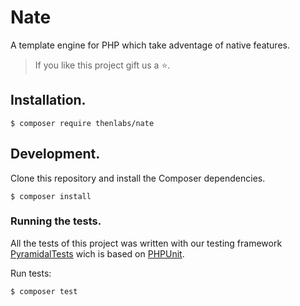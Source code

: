 # Nate

A template engine for PHP which take adventage of native features.

>If you like this project gift us a ⭐.

## Installation.

    $ composer require thenlabs/nate

## Development.

Clone this repository and install the Composer dependencies.

    $ composer install

### Running the tests.

All the tests of this project was written with our testing framework [PyramidalTests][pyramidal-tests] wich is based on [PHPUnit][phpunit].

Run tests:

    $ composer test

[phpunit]: https://phpunit.de
[pyramidal-tests]: https://github.com/thenlabs/pyramidal-tests
